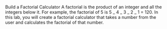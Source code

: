 Build a Factorial Calculator
A factorial is the product of an integer and all the integers below it. For example, the factorial of 5 is 5 _ 4 _ 3 _ 2 _ 1 = 120. In this lab, you will create a factorial calculator that takes a number from the user and calculates the factorial of that number.
